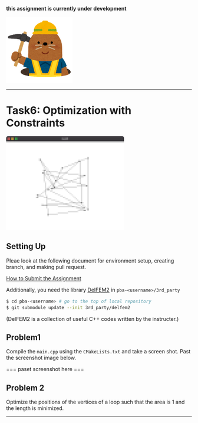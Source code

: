 **this assignment is currently under development**

![under construction](../doc/mole.png)

----

# Task6: Optimization with Constraints

![task6_preview](../doc/task6_preview.png)

## Setting Up

Pleae look at the following document for environment setup, creating branch, and making pull request.

[How to Submit the Assignment](../doc/submit.md)

Additionally, you need the library [DelFEM2](https://github.com/nobuyuki83/delfem2) in `pba-<username>/3rd_party` 

```bash
$ cd pba-<username> # go to the top of local repository
$ git submodule update --init 3rd_party/delfem2
```

(DelFEM2 is a collection of useful C++ codes written by the instructer.)



## Problem1

Compile the `main.cpp` using the `CMakeLists.txt` and take a screen shot. Past the screenshot image below.

=== paset screenshot here ===



## Problem 2

Optimize the positions of the vertices of a loop such that the area is 1 and the length is minimized.



----










